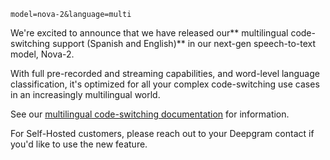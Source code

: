 `model=nova-2&language=multi`

We're excited to announce that we have released our** multilingual code-switching support (Spanish and English)** in our next-gen speech-to-text model, Nova-2.

With full pre-recorded and streaming capabilities, and word-level language classification, it's optimized for all your complex code-switching use cases in an increasingly multilingual world.

See our [multilingual code-switching documentation](https://developers.deepgram.com/docs/multilingual-code-switching) for information.

For Self-Hosted customers, please reach out to your Deepgram contact if you'd like to use the new feature.

